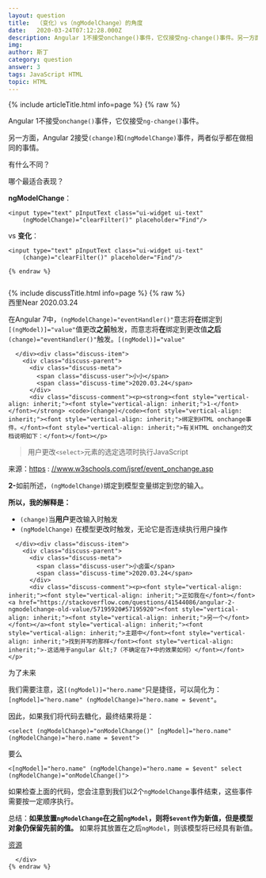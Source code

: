 ```yaml
---
layout: question
title:  （变化）vs（ngModelChange）的角度
date:   2020-03-24T07:12:28.000Z
description: Angular 1不接受onchange()事件，它仅接受ng-change()事件。另一方面，Angular 2接受(change)和(ngMode...
img: 
author: 斯丁
category: question
answer: 3
tags: JavaScript HTML
topic: HTML
---
```

<div class="article-root">
  <div class="article">
    {% include articleTitle.html info=page %}
    {% raw %}
    <div class="article-content"><p><font style="vertical-align: inherit;"><font style="vertical-align: inherit;">Angular 1不接受</font></font><code>onchange()</code><font style="vertical-align: inherit;"><font style="vertical-align: inherit;">事件，它仅接受</font></font><code>ng-change()</code><font style="vertical-align: inherit;"><font style="vertical-align: inherit;">事件。</font></font></p>

<p><font style="vertical-align: inherit;"><font style="vertical-align: inherit;">另一方面，Angular 2接受</font></font><code>(change)</code><font style="vertical-align: inherit;"><font style="vertical-align: inherit;">和</font></font><code>(ngModelChange)</code><font style="vertical-align: inherit;"><font style="vertical-align: inherit;">事件，两者似乎都在做相同的事情。</font></font></p>

<p><font style="vertical-align: inherit;"><font style="vertical-align: inherit;">有什么不同？ </font></font></p>

<p><font style="vertical-align: inherit;"><font style="vertical-align: inherit;">哪个最适合表现？</font></font></p>

<p><strong><font style="vertical-align: inherit;"><font style="vertical-align: inherit;">ngModelChange</font></font></strong><font style="vertical-align: inherit;"><font style="vertical-align: inherit;">：</font></font></p>

<pre><code>&lt;input type="text" pInputText class="ui-widget ui-text"<font></font>
    (ngModelChange)="clearFilter()" placeholder="Find"/&gt;<font></font>
</code></pre>

<p><font style="vertical-align: inherit;"><font style="vertical-align: inherit;">vs </font></font><strong><font style="vertical-align: inherit;"><font style="vertical-align: inherit;">变化</font></font></strong><font style="vertical-align: inherit;"><font style="vertical-align: inherit;">：</font></font></p>

<pre><code>&lt;input type="text" pInputText class="ui-widget ui-text" <font></font>
    (change)="clearFilter()" placeholder="Find"/&gt;<font></font>
</code></pre></div>
    {% endraw %}
  </div>
  <p style="height: 0;width:0;overflow: hidden;"> 第3424篇《（变化）vs（ngModelChange）的角度》来自Winter(https://github.com/aiyld/aiyld.github.io)的站点</p>
  <div class="discuss-wrapper">
    {% include discussTitle.html info=page %}
    {% raw %}
    <div class="discuss-item">
        <div class="discuss-parent">
          <div class="discuss-meta">
            <span class="discuss-user">西里Near</span>
            <span class="discuss-time">2020.03.24</span>
          </div>
          <div class="discuss-comment"><p><font style="vertical-align: inherit;"><font style="vertical-align: inherit;">在Angular 7中，</font></font><code>(ngModelChange)="eventHandler()"</code><font style="vertical-align: inherit;"><font style="vertical-align: inherit;">意志将</font></font><strong><font style="vertical-align: inherit;"><font style="vertical-align: inherit;">在</font></font></strong><font style="vertical-align: inherit;"><font style="vertical-align: inherit;">绑定到</font></font><code>[(ngModel)]="value"</code><font style="vertical-align: inherit;"><font style="vertical-align: inherit;">值更改</font><strong><font style="vertical-align: inherit;">之前</font></strong><font style="vertical-align: inherit;">触发</font><font style="vertical-align: inherit;">，而</font><font style="vertical-align: inherit;">意志将</font><strong><font style="vertical-align: inherit;">在</font></strong><font style="vertical-align: inherit;">绑定到</font><font style="vertical-align: inherit;">更改</font><font style="vertical-align: inherit;">值</font><strong><font style="vertical-align: inherit;">之后</font></strong></font><code>(change)="eventHandler()"</code><font style="vertical-align: inherit;"><font style="vertical-align: inherit;">触发</font><font style="vertical-align: inherit;">。</font></font><strong><font style="vertical-align: inherit;"></font></strong><font style="vertical-align: inherit;"></font><code>[(ngModel)]="value"</code><font style="vertical-align: inherit;"></font></p></div>
        </div>
        
      </div><div class="discuss-item">
        <div class="discuss-parent">
          <div class="discuss-meta">
            <span class="discuss-user">小小</span>
            <span class="discuss-time">2020.03.24</span>
          </div>
          <div class="discuss-comment"><p><strong><font style="vertical-align: inherit;"><font style="vertical-align: inherit;">1-</font></font></strong> <code>(change)</code><font style="vertical-align: inherit;"><font style="vertical-align: inherit;">绑定到HTML onchange事件。</font><font style="vertical-align: inherit;">有关HTML onchange的文档说明如下：</font></font></p>

<blockquote>
  <p><font style="vertical-align: inherit;"><font style="vertical-align: inherit;">用户更改</font></font><code>&lt;select&gt;</code><font style="vertical-align: inherit;"><font style="vertical-align: inherit;">元素</font><font style="vertical-align: inherit;">的选定选项时执行JavaScript</font></font></p>
</blockquote>

<p><font style="vertical-align: inherit;"><font style="vertical-align: inherit;">来源：</font><a href="https://www.w3schools.com/jsref/event_onchange.asp" rel="nofollow noreferrer"><font style="vertical-align: inherit;">https</font></a><font style="vertical-align: inherit;"> : </font></font><a href="https://www.w3schools.com/jsref/event_onchange.asp" rel="nofollow noreferrer"><font style="vertical-align: inherit;"><font style="vertical-align: inherit;">//www.w3schools.com/jsref/event_onchange.asp</font></font></a></p>

<p><strong><font style="vertical-align: inherit;"><font style="vertical-align: inherit;">2-</font></font></strong><font style="vertical-align: inherit;"><font style="vertical-align: inherit;">如前所述，</font></font><code>(ngModelChange)</code><font style="vertical-align: inherit;"><font style="vertical-align: inherit;">绑定到模型变量绑定到您的输入。</font></font></p>

<p><strong><font style="vertical-align: inherit;"><font style="vertical-align: inherit;">所以，我的解释是：</font></font></strong></p>

<ul>
<li><code>(change)</code><font style="vertical-align: inherit;"><font style="vertical-align: inherit;">当</font></font><strong><font style="vertical-align: inherit;"><font style="vertical-align: inherit;">用户</font></font></strong><font style="vertical-align: inherit;"><font style="vertical-align: inherit;">更改输入</font><font style="vertical-align: inherit;">时触发</font></font></li>
<li><code>(ngModelChange)</code><font style="vertical-align: inherit;"><font style="vertical-align: inherit;"> 在模型更改时触发，无论它是否连续执行用户操作</font></font></li>
</ul></div>
        </div>
        
      </div><div class="discuss-item">
        <div class="discuss-parent">
          <div class="discuss-meta">
            <span class="discuss-user">小卤蛋</span>
            <span class="discuss-time">2020.03.24</span>
          </div>
          <div class="discuss-comment"><p><font style="vertical-align: inherit;"><font style="vertical-align: inherit;">正如我在</font></font><a href="https://stackoverflow.com/questions/41544086/angular-2-ngmodelchange-old-value/57195920#57195920"><font style="vertical-align: inherit;"><font style="vertical-align: inherit;">另一个</font></font></a><font style="vertical-align: inherit;"><font style="vertical-align: inherit;">主题中</font><font style="vertical-align: inherit;">找到并写的那样</font><font style="vertical-align: inherit;">-这适用于angular &lt;7（不确定在7+中的效果如何）</font></font></p>

<p><font style="vertical-align: inherit;"><font style="vertical-align: inherit;">为了未来</font></font></p>

<p><font style="vertical-align: inherit;"><font style="vertical-align: inherit;">我们需要注意，这</font></font><code>[(ngModel)]="hero.name"</code><font style="vertical-align: inherit;"><font style="vertical-align: inherit;">只是捷径，可以简化为：</font></font><code>[ngModel]="hero.name" (ngModelChange)="hero.name = $event"</code><font style="vertical-align: inherit;"><font style="vertical-align: inherit;">。</font></font></p>

<p><font style="vertical-align: inherit;"><font style="vertical-align: inherit;">因此，如果我们将代码去糖化，最终结果将是： </font></font></p>

<p><code>&lt;select (ngModelChange)="onModelChange()" [ngModel]="hero.name" (ngModelChange)="hero.name = $event"&gt;</code> </p>

<p><font style="vertical-align: inherit;"><font style="vertical-align: inherit;">要么</font></font></p>

<p><code>&lt;[ngModel]="hero.name" (ngModelChange)="hero.name = $event" select (ngModelChange)="onModelChange()"&gt;</code></p>

<p><font style="vertical-align: inherit;"><font style="vertical-align: inherit;">如果检查上面的代码，您会注意到我们以2个</font></font><code>ngModelChange</code><font style="vertical-align: inherit;"><font style="vertical-align: inherit;">事件</font><font style="vertical-align: inherit;">结束</font><font style="vertical-align: inherit;">，这些事件需要按一定顺序执行。</font></font></p>

<p><font style="vertical-align: inherit;"><font style="vertical-align: inherit;">总结：</font></font><strong><font style="vertical-align: inherit;"><font style="vertical-align: inherit;">如果放置</font></font><code>ngModelChange</code><font style="vertical-align: inherit;"><font style="vertical-align: inherit;">在之前</font></font><code>ngModel</code><font style="vertical-align: inherit;"><font style="vertical-align: inherit;">，则将</font></font><code>$event</code><font style="vertical-align: inherit;"><font style="vertical-align: inherit;">作为新值，但是模型对象仍保留先前的值。</font></font></strong><font style="vertical-align: inherit;"><font style="vertical-align: inherit;">
如果将其放置在之后</font></font><code>ngModel</code><font style="vertical-align: inherit;"><font style="vertical-align: inherit;">，则该模型将已经具有新值。</font></font></p>

<p><a href="https://github.com/angular/angular/issues/11234" rel="nofollow noreferrer"><font style="vertical-align: inherit;"><font style="vertical-align: inherit;">资源</font></font></a></p></div>
        </div>
        
      </div>
    {% endraw %}
  </div>
<div>

